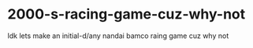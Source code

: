# 2000-s-racing-game-cuz-why-not
Idk lets make an initial-d/any nandai bamco raing game cuz why not

